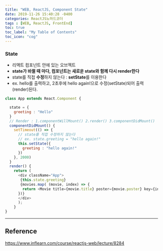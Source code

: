 ```yaml
---
title: "WEB, ReactJS, Component State"
date: 2019-11-26 15:40:28 -0400
categories: ReactJS노마드코더
tags : [WEB, ReactJS, FrontEnd]
toc: true
toc_label: "My Table of Contents"
toc_icon: "cog"
---
```


### State
- 리액트 컴포넌트 안에 있는 오브젝트
- <b>state가 바뀔 때 마다, 컴포넌트는 새로운 state와 함께 다시 render한다 </b>
- state를 직접 <b>수정</b>하지 않는다 : <b>setState</b>를 이용한다
-  ex. hello를 출력하고, 2초후에 hello again!으로 수정(setState)되어 출력(render)된다.

```js
class App extends React.Component {

  state = {
    greeting : "Hello"  
  }
  // Render : 1.componentWillMount() 2.render() 3.componentDidMount()
  componentDidMount() {
    setTimeout(() => {
      // state를 직접 수정하지 않는다
      // ex. state.greeting = "hello again!"
      this.setState({
        greeting : "hello again!"
      })
    }, 2000)
  }
  render() {
    return (
      <div className="App">
       {this.state.greeting}
       {movies.map( (movie, index) => {
        return <Movie title={movie.title} poster={movie.poster} key={index} />
      })}
      </div>
      );
    }
}
```

---
## Reference
<https://www.inflearn.com/course/reactjs-web/lecture/8284>
